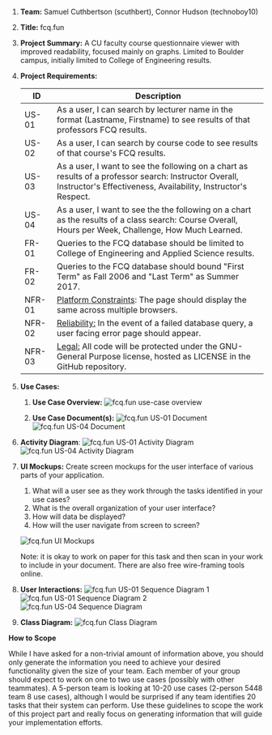 1. **Team:** Samuel Cuthbertson (scuthbert), Connor Hudson (technoboy10)

2. **Title:** fcq.fun

3. **Project Summary:** A CU faculty course questionnaire viewer with improved readability, focused mainly on graphs. Limited to Boulder campus, initially limited to College of Engineering results. 

4. **Project Requirements:**

   | ID     | Description                                                  |
   | ------ | ------------------------------------------------------------ |
   | US-01  | As a user, I can search by lecturer name in the format (Lastname, Firstname) to see results of that professors FCQ results. |
   | US-02  | As a user, I can search by course code to see results of that course's FCQ results. |
   | US-03  | As a user, I want to see the following on a chart as results of a professor search: Instructor Overall, Instructor's Effectiveness, Availability, Instructor's Respect. |
   | US-04  | As a user, I want to see the the following on a chart as the results of a class search: Course Overall, Hours per Week, Challenge, How Much Learned. |
   | FR-01  | Queries to the FCQ database should be limited to College of Engineering and Applied Science results. |
   | FR-02  | Queries to the FCQ database should bound "First Term" as Fall 2006 and "Last Term" as Summer 2017. |
   | NFR-01 | <u>Platform Constraints</u>: The page should display the same across multiple browsers. |
   | NFR-02 | <u>Reliability:</u> In the event of a failed database query, a user facing error page should appear. |
   | NFR-03 | <u>Legal:</u> All code will be protected under the GNU-General Purpose license, hosted as LICENSE in the GitHub repository. |

5. **Use Cases:** 

   1.  **Use Case Overview:** 
       ![fcq.fun use-case overview](https://raw.githubusercontent.com/scuthbert/fcq.fun/master/Part2/UseCaseOverview.svg?sanitize=true)

   2. **Use Case Document(s):** 
       ![fcq.fun US-01 Document](https://raw.githubusercontent.com/scuthbert/fcq.fun/master/Part2/US01.svg?sanitize=true)
       ![fcq.fun US-04 Document](https://raw.githubusercontent.com/scuthbert/fcq.fun/master/Part2/US04.svg?sanitize=true)

6. **Activity Diagram**:
       ![fcq.fun US-01 Activity Diagram](https://raw.githubusercontent.com/scuthbert/fcq.fun/master/Part2/ActivityDiagram-US01.svg?sanitize=true)
       ![fcq.fun US-04 Activity Diagram](https://raw.githubusercontent.com/scuthbert/fcq.fun/master/Part2/ActivityDiagram-US04.svg?sanitize=true)

7. **UI Mockups:** Create screen mockups for the user interface of various parts of your application.

   1. What will a user see as they work through the tasks identified in your use cases?
   2. What is the overall organization of your user interface?
   3. How will data be displayed?
   4. How will the user navigate from screen to screen?

   ![fcq.fun UI Mockups](https://raw.githubusercontent.com/scuthbert/fcq.fun/master/Part2/UIMockup.png?sanitize=true)

   Note: it is okay to work on paper for this task and then scan in your work to include in your document. There are also free wire-framing tools online.

8. **User Interactions:** 
    ![fcq.fun US-01 Sequence Diagram 1](https://raw.githubusercontent.com/scuthbert/fcq.fun/master/Part2/SequenceDiagram-US01-1.svg?sanitize=true)
    ![fcq.fun US-01 Sequence Diagram 2](https://raw.githubusercontent.com/scuthbert/fcq.fun/master/Part2/SequenceDiagram-US01-2.svg?sanitize=true)
    ![fcq.fun US-04 Sequence Diagram](https://raw.githubusercontent.com/scuthbert/fcq.fun/master/Part2/SequenceDiagram-US04.svg?sanitize=true)

9. **Class Diagram:**
    ![fcq.fun Class Diagram](https://raw.githubusercontent.com/scuthbert/fcq.fun/master/Part2/ClassDiagram.svg?sanitize=true)

**How to Scope** 

While I have asked for a non-trivial amount of information above, you should only
generate the information you need to achieve your desired functionality given the
size of your team. Each member of your group should expect to work on one to two
use cases (possibly with other teammates). A 5-person team is looking at 10-20 use
cases (2-person 5448 team 8 use cases), although I would be surprised if any team
identifies 20 tasks that their system can perform. Use these guidelines to scope the
work of this project part and really focus on generating information that will guide
your implementation efforts.
